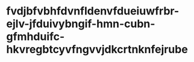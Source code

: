 # fvdjbfvbhfdvnfldenvfdueiuwfrbr-ejlv-jfduivybngif-hmn-cubn-gfmhduifc-hkvregbtcyvfngvvjdkcrtnknfejrube